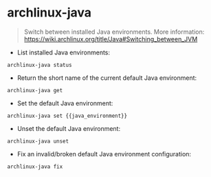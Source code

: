 # archlinux-java

> Switch between installed Java environments.
> More information: <https://wiki.archlinux.org/title/Java#Switching_between_JVM>

- List installed Java environments:

`archlinux-java status`

- Return the short name of the current default Java environment:

`archlinux-java get`

- Set the default Java environment:

`archlinux-java set {{java_environment}}`

- Unset the default Java environment:

`archlinux-java unset`

- Fix an invalid/broken default Java environment configuration:

`archlinux-java fix`
